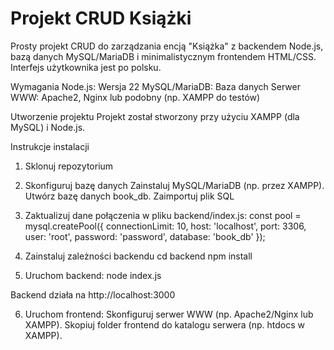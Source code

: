# Projekt CRUD Książki

Prosty projekt CRUD do zarządzania encją "Książka" z backendem Node.js, bazą danych MySQL/MariaDB i minimalistycznym frontendem HTML/CSS. Interfejs użytkownika jest po polsku.

Wymagania
Node.js: Wersja 22
MySQL/MariaDB: Baza danych
Serwer WWW: Apache2, Nginx lub podobny (np. XAMPP do testów)

Utworzenie projektu
Projekt został stworzony przy użyciu XAMPP (dla MySQL) i Node.js.

Instrukcje instalacji
1. Sklonuj repozytorium

2. Skonfiguruj bazę danych
Zainstaluj MySQL/MariaDB (np. przez XAMPP).
Utwórz bazę danych book_db.
Zaimportuj plik SQL

3. Zaktualizuj dane połączenia w pliku backend/index.js:
const pool = mysql.createPool({
    connectionLimit: 10,
    host: 'localhost',
    port: 3306,
    user: 'root',
    password: 'password',
    database: 'book_db'
});

4. Zainstaluj zależności backendu
cd backend
npm install

5. Uruchom backend:
node index.js

Backend działa na http://localhost:3000

6. Uruchom frontend:
Skonfiguruj serwer WWW (np. Apache2/Nginx lub XAMPP).
Skopiuj folder frontend do katalogu serwera (np. htdocs w XAMPP).